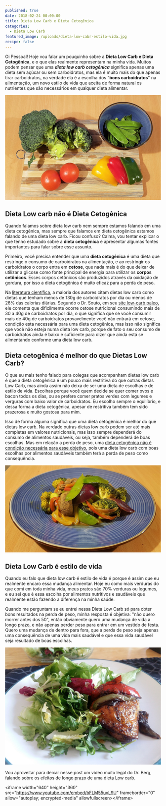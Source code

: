 ```yaml
---
published: true
date: 2018-02-24 00:00:00
title: Dieta Low Carb e Dieta Cetogênica
categories:
  - Dieta Low Carb
featured_image: /uploads/dieta-low-cabr-estilo-vida.jpg
recipe: false
---
```


Oi Pessoal! Hoje vou falar um pouquinho sobre a&nbsp;**Dieta Low Carb e Dieta Cetog&ecirc;nica**, e o que elas realmente representam na minha vida. Muitos podem pensar que uma ***dieta low carb cetog&ecirc;nica*** significa apenas uma dieta sem a&ccedil;&uacute;car ou sem carboidratos, mas ela &eacute; muito mais do que apenas tirar carboidratos, na verdade ela &eacute; a escolha dos "**bons carboidratos**" na alimenta&ccedil;&atilde;o, um novo estilo de vida que aceita de forma natural os nutrientes que s&atilde;o necess&aacute;rios em qualquer dieta alimentar.

![](/uploads/versions/dieta-low-cabr-estilo-vida-saudavel-1---x----1560-1049x---.jpg)

## Dieta Low carb n&atilde;o &eacute; Dieta Cetog&ecirc;nica

Quando falamos sobre dieta low carb nem sempre estamos falando em uma dieta cetog&ecirc;nica, mas sempre que falamos em dieta cetog&ecirc;nica estamos falando de uma dieta low carb. Ficou confuso? Calma, vou tentar explicar o que tenho estudado sobre a **dieta cetog&ecirc;nica** e apresentar algumas fontes importantes para falar sobre esse assunto.

Primeiro, voc&ecirc; precisa entender que uma&nbsp;**dieta cetog&ecirc;nica** &eacute; uma dieta que restringe o consumo de carboidratos na alimenta&ccedil;&atilde;o, e ao restringir os carboidratos o corpo entra em **cetose**, que nada mais &eacute; do que deixar de utilizar a glicose como fonte principal de energia para utilizar os **corpos cet&ocirc;nicos**. Esses corpos cet&ocirc;nicos s&atilde;o produzidos atrav&eacute;s da oxida&ccedil;&atilde;o de gordura, por isso a dieta cetog&ecirc;nica &eacute; muito eficaz para a perda de peso.

Na [literatura cient&iacute;fica](http://www.nutritionjrnl.com/article/S0899-9007(14)00332-3/fulltext), a maioria dos autores citam dietas low carb como dietas que tenham menos de 130g de carboidratos por dia ou menos de 26% das calorias di&aacute;rias. Segundo o Dr. Souto, em seu [site low-carb paleo](http://www.lowcarb-paleo.com.br/2017/10/cetose.html), ele comenta que dificilmente ocorre cetose nutricional consumindo mais de 30 a 40g de carboidratos por dia, o que significa que se voc&ecirc; consumir mais de 40g de carboidratos provavelmente voc&ecirc; n&atilde;o entrar&aacute; em cetose, condi&ccedil;&atilde;o esta necess&aacute;ria para uma dieta cetog&ecirc;nica, mas isso n&atilde;o significa que voc&ecirc; n&atilde;o esteja numa dieta low carb, porque de fato o seu consumo de carboidratos ainda &eacute; baixo e suficiente para dizer que ainda est&aacute; se alimentando conforme uma dieta low carb.

## Dieta cetog&ecirc;nica &eacute; melhor do que Dietas Low Carb?

O que eu mais tenho falado para colegas que acompanham dietas low carb &eacute; que a dieta cetog&ecirc;nica &eacute; um pouco mais restritiva do que outras dietas Low Carb, mas ainda assim n&atilde;o deixa de ser uma dieta de escolhas e de estilo de vida. Escolhas porque voc&ecirc; quem decide se quer comer ovos e bacon todos os dias, ou se prefere comer pratos verdes com legumes e verguras com baixo valor de carboidratos. Eu escolho sempre o equil&iacute;brio, e dessa forma a dieta cetog&ecirc;nica, apesar de restritiva tamb&eacute;m tem sido prazerosa e muito gostosa para mim.

Isso de forma alguma significa que uma dieta cetog&ecirc;nica &eacute; melhor do que dietas low carb. Na verdade outras dietas low carb podem ser at&eacute; mais completas em valores nutricionais, mas isso sempre depender&aacute; do consumo de alimentos saud&aacute;veis, ou seja, tamb&eacute;m depender&aacute; de boas escolhas. Mas em rela&ccedil;&atilde;o a perda de peso, uma [dieta cetog&ecirc;nica](http://www.lowcarb-paleo.com.br/2017/10/cetose.html)[ n&atilde;o &eacute; condi&ccedil;&atilde;o necess&aacute;ria para esse objetivo](__notset__), pois uma dieta low carb com boas escolhas por alimentos saud&aacute;veis tamb&eacute;m ter&aacute; a perda de peso como consequ&ecirc;ncia.&nbsp;

![](/uploads/versions/prato-low-carb-cetogenica-verduras-legumes---x----1560-870x---.jpg)

## Dieta Low Carb &eacute; estilo de vida

Quando eu falo que dieta low carb &eacute; estilo de vida &eacute; porque &eacute; assim que eu realmente encaro essa mudan&ccedil;a alimentar. Hoje eu como mais verduras do que comi em toda minha vida, meus pratos s&atilde;o 70% verduras ou legumes, e eu sei que &eacute; essa escolha por alimentos nutritivos e saud&aacute;veis que realmente est&atilde;o fazendo a diferen&ccedil;a na minha sa&uacute;de.

Quando me perguntam se eu entrei nessa Dieta Low Carb s&oacute; para obter bons resultados na perda de peso, minha resposta &eacute; objetiva: "n&atilde;o quero morrer antes dos 50", ent&atilde;o obviamente quero uma mudan&ccedil;a de vida a longo prazo, e n&atilde;o apenas perder peso para entrar em um vestido de festa. Quero uma mudan&ccedil;a de dentro para fora, que a perda de peso seja apenas uma consequ&ecirc;ncia de uma vida mais saud&aacute;vel e que essa vida saud&aacute;vel seja resultado de boas escolhas.

![](/uploads/versions/20180219-130847-1---x----1560-1170x---.jpg)

Vou aproveitar para deixar nesse post um v&iacute;deo muito legal do Dr. Berg, falando sobre os efeitos de longo prazo de uma dieta Low carb.

&lt;iframe width="640" height="360" src="https://www.youtube.com/embed/bFLM55uvL9U" frameborder="0" allow="autoplay; encrypted-media" allowfullscreen&gt;&lt;/iframe&gt; &nbsp;

&nbsp;